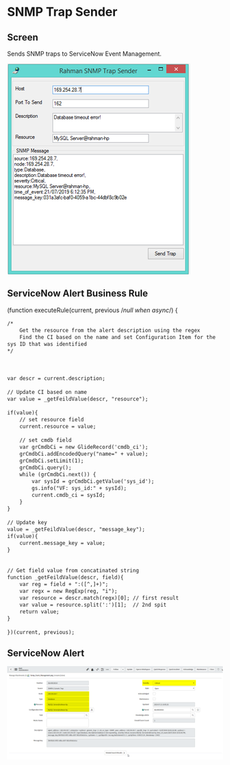 # SNMP Trap Sender

## Screen
Sends SNMP traps to ServiceNow Event Management. 

[![N|Trap Sender](https://github.com/RahmanM/ServiceNowSNMPTrapSender/blob/master/trap_sender.png?raw=true)]()

## ServiceNow Alert Business Rule

(function executeRule(current, previous /*null when async*/) {
	
	/*
		Get the resource from the alert description using the regex
		Find the CI based on the name and set Configuration Item for the sys ID that was identified
	*/
	
	
	
	var descr = current.description;
	
	// Update CI based on name
	var value = _getFeildValue(descr, "resource");
	
	if(value){
		// set resource field
		current.resource = value;
		
		// set cmdb field
		var grCmdbCi = new GlideRecord('cmdb_ci');
		grCmdbCi.addEncodedQuery("name=" + value);
		grCmdbCi.setLimit(1);
		grCmdbCi.query();
		while (grCmdbCi.next()) {
			var sysId = grCmdbCi.getValue('sys_id');
			gs.info("VF: sys_id:" + sysId);
			current.cmdb_ci = sysId;
		}
	}
	
	// Update key
	value = _getFeildValue(descr, "message_key");
	if(value){
		current.message_key = value;
	}
	
	
	// Get field value from concatinated string
	function _getFeildValue(descr, field){
		var reg = field + ":([^,]+)";
		var regx = new RegExp(reg, "i");
		var resource = descr.match(regx)[0]; // first result
		var value = resource.split(':')[1];  // 2nd spit 
		return value;
	}
	
    })(current, previous);






## ServiceNow Alert

[![N|SNow Alert](https://github.com/RahmanM/ServiceNowSNMPTrapSender/blob/master/servicenow_alert.png?raw=true)]()
